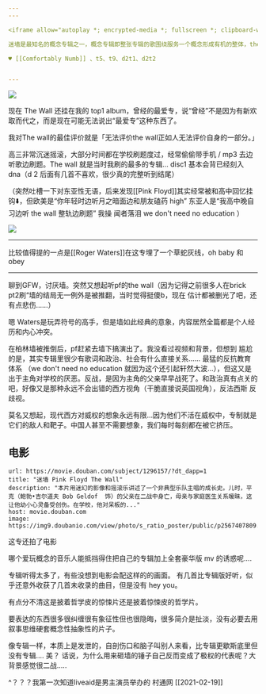 ```yaml
---
---

<iframe allow="autoplay *; encrypted-media *; fullscreen *; clipboard-write" frameborder="0" height="450" style="width:100%;max-width:660px;overflow:hidden;background:transparent;" sandbox="allow-forms allow-popups allow-same-origin allow-scripts allow-storage-access-by-user-activation allow-top-navigation-by-user-activation" src="https://embed.music.apple.com/hk/album/the-wall/1065975633?l=en"></iframe>

迷墙是最知名的概念专辑之一，概念专辑即整张专辑的歌围绕服务一个概念形成有机的整体，the wall 的核心概念就是——墙，具体形式是按时间顺序写了一位叫 pink floyd 的摇滚明星生平传记，其中融合了很多水爷的个人经历、感受。

♥️ [[Comfortably Numb]] 、t5、t9、d2t1、d2t2


---
```


![](https://picture-guan.oss-cn-hangzhou.aliyuncs.com/20220818033926.png)

现在 The Wall 还挂在我的 top1 album，曾经的最爱专，说“曾经”不是因为有新欢取而代之，而是现在可能无法说出“最爱专”这种东西了。

我对The wall的最佳评价就是「无法评价the wall正如人无法评价自身的一部分。」

高三非常沉迷摇滚，大部分时间都在学校刷题度过，经常偷偷带手机 / mp3 去边听歌边刷题。The wall 就是当时我刷的最多的专辑... disc1 基本会背已经刻入 dna（d
2 后面有几首不喜欢，很少真的完整听到结尾）

（突然吐槽一下对东亚性无语，后来发现[[Pink Floyd]]其实经常被和高中回忆挂钩⬇️，但欧美是“你年轻时边听月之暗面边和朋友磕药 high” 东亚人是“我高中晚自习边听 the wall 整轨边刷题” 我操 闻者落泪 we don't need no education ）

![](https://picture-guan.oss-cn-hangzhou.aliyuncs.com/20220818040955.png)

---

比较值得提的一点是[[Roger Waters]]在这专埋了一个草蛇灰线，oh baby 和 obey



---

聊到GFW，讨厌墙。突然又想起听pf的the wall（因为记得之前很多人在brick pt2刷“墙的结局无一例外是被推翻，当时觉得挺傻b，现在 估计都被删光了吧，还有点悲伤……）

嗯 Waters是玩弄符号的高手，但是墙如此经典的意象，内容居然全篇都是个人经历和内心冲突。

在柏林墙被推倒后，pf赶紧去墙下搞演出了。我没看过视频和背景，但想到 尴尬的是，其实专辑里很少有歌词和政治、社会有什么直接关系…… 最猛的反抗教育体系 （we don't need no education 就因为这个还引起轩然大波…），但这又是出于主角对学校的厌恶。反战，是因为主角的父亲早早战死了。和政治真有点关的吧，好像又是那种永远不会出错的西方视角（干脆直接说英国视角），反法西斯 反歧视。

莫名又想起，现代西方对威权的想象永远有限…因为他们不活在威权中，专制就是它们的敌人和靶子。中国人甚至不需要想象，我们每时每刻都在被它挤压。

## 电影

```cardlink
url: https://movie.douban.com/subject/1296157/?dt_dapp=1
title: "迷墙 Pink Floyd The Wall"
description: "本片用迷幻的影像和摇滚乐讲述了一个非典型乐队主唱的成长史。儿时，平克（鲍勃•吉尔道夫 Bob Geldof  饰）的父亲在二战中身亡，母亲与家庭医生关系暧昧，这让他幼小心灵备受创伤。在学校，他对呆板的..."
host: movie.douban.com
image: https://img9.doubanio.com/view/photo/s_ratio_poster/public/p2567407809.jpg
```

这专还拍了电影

哪个爱玩概念的音乐人能抵挡得住把自己的专辑加上全套豪华版 mv 的诱惑呢....

专辑听得太多了，有些没想到电影会配这样的的画面。
有几首比专辑版好听，似乎还意外收获了几首未收录的曲目，但是没有 hey you。

有点分不清这是披着哲学皮的惊悚片还是披着惊悚皮的哲学片。

要表达的东西很多很纠缠很有象征性但也很隐晦，很多简介是扯淡，没有必要去用叙事思维硬套概念性抽象性的片子。

像专辑一样，本质上是发泄的，自剖伤口和脑子叫别人来看，比专辑更歇斯底里但没有专辑.... 美？  话说，为什么用来砸墙的锤子自己反而变成了极权的代表呢？大背景感觉很二战.....

^？？？我第一次知道liveaid是男主演员举办的 村通网 [[2021-02-19]]

